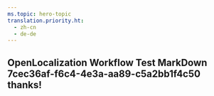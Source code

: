 ```yaml
---
ms.topic: hero-topic
translation.priority.ht: 
  - zh-cn
  - de-de
---
```

## OpenLocalization Workflow Test MarkDown 7cec36af-f6c4-4e3a-aa89-c5a2bb1f4c50 thanks!
